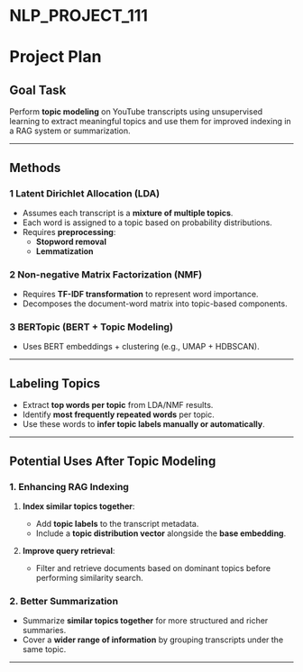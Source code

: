 # NLP_PROJECT_111
# Project Plan

## **Goal Task**
Perform **topic modeling** on YouTube transcripts using unsupervised learning to extract meaningful topics and use them for improved indexing in a RAG system or summarization.

---

## **Methods**
###   1 Latent Dirichlet Allocation (LDA)
- Assumes each transcript is a **mixture of multiple topics**.
- Each word is assigned to a topic based on probability distributions.
- Requires **preprocessing**:  
  - **Stopword removal**  
  - **Lemmatization**  

###  2 Non-negative Matrix Factorization (NMF)
- Requires **TF-IDF transformation** to represent word importance.
- Decomposes the document-word matrix into topic-based components.
###  3 BERTopic (BERT + Topic Modeling)
-  Uses BERT embeddings + clustering (e.g., UMAP + HDBSCAN).

---

## **Labeling Topics**
- Extract **top words per topic** from LDA/NMF results.
- Identify **most frequently repeated words** per topic.
- Use these words to **infer topic labels manually or automatically**.

---

## **Potential Uses After Topic Modeling**
### 1. Enhancing RAG Indexing
1. **Index similar topics together**:
   - Add **topic labels** to the transcript metadata.
   - Include a **topic distribution vector** alongside the **base embedding**.
  
2. **Improve query retrieval**:
   - Filter and retrieve documents based on dominant topics before performing similarity search.

### 2.  Better Summarization
- Summarize **similar topics together** for more structured and richer summaries.
- Cover a **wider range of information** by grouping transcripts under the same topic.

---

